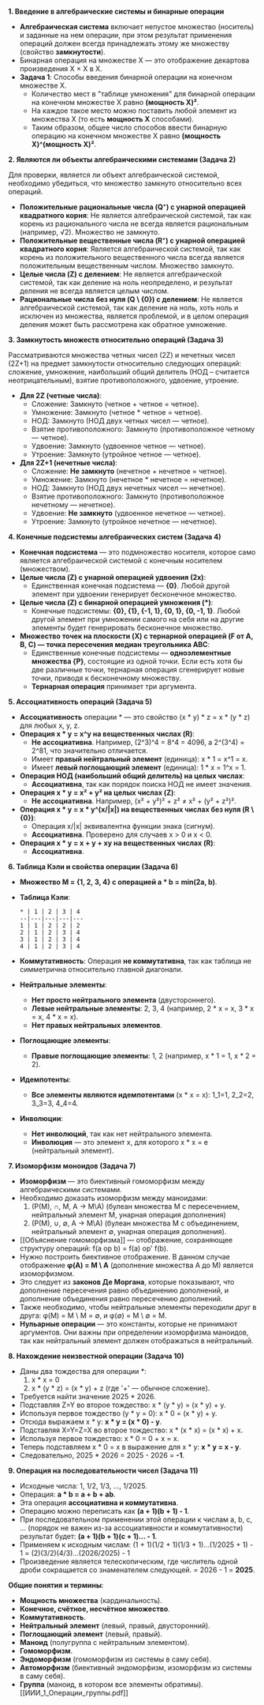 
**1. Введение в алгебраические системы и бинарные операции**

- **Алгебраическая система** включает непустое множество (носитель) и заданные на нем операции, при этом результат применения операций должен всегда принадлежать этому же множеству (свойство **замкнутости**).
- Бинарная операция на множестве X — это отображение декартова произведения X × X в X.
- **Задача 1**: Способы введения бинарной операции на конечном множестве X.
    - Количество мест в "таблице умножения" для бинарной операции на конечном множестве X равно **(мощность X)²**.
    - На каждое такое место можно поставить любой элемент из множества X (то есть **мощность X** способами).
    - Таким образом, общее число способов ввести бинарную операцию на конечном множестве X равно **(мощность X)^(мощность X)²**.

**2. Являются ли объекты алгебраическими системами (Задача 2)**

Для проверки, является ли объект алгебраической системой, необходимо убедиться, что множество замкнуто относительно всех операций.

- **Положительные рациональные числа (Q⁺) с унарной операцией квадратного корня**: Не является алгебраической системой, так как корень из рационального числа не всегда является рациональным (например, √2). Множество не замкнуто.
- **Положительные вещественные числа (R⁺) с унарной операцией квадратного корня**: Является алгебраической системой, так как корень из положительного вещественного числа всегда является положительным вещественным числом. Множество замкнуто.
- **Целые числа (Z) с делением**: Не является алгебраической системой, так как деление на ноль неопределено, и результат деления не всегда является целым числом.
- **Рациональные числа без нуля (Q \ {0}) с делением**: Не является алгебраической системой, так как деление на ноль, хоть ноль и исключен из множества, является проблемой, и в целом операция деления может быть рассмотрена как обратное умножение.

**3. Замкнутость множеств относительно операций (Задача 3)**

Рассматриваются множества четных чисел (2Z) и нечетных чисел (2Z+1) на предмет замкнутости относительно следующих операций: сложение, умножение, наибольший общий делитель (НОД – считается неотрицательным), взятие противоположного, удвоение, утроение.

- **Для 2Z (четные числа)**:
    - Сложение: Замкнуто (четное + четное = четное).
    - Умножение: Замкнуто (четное * четное = четное).
    - НОД: Замкнуто (НОД двух четных чисел — четное).
    - Взятие противоположного: Замкнуто (противоположное четному — четное).
    - Удвоение: Замкнуто (удвоенное четное — четное).
    - Утроение: Замкнуто (утройное четное — четное).
- **Для 2Z+1 (нечетные числа)**:
    - Сложение: **Не замкнуто** (нечетное + нечетное = четное).
    - Умножение: Замкнуто (нечетное * нечетное = нечетное).
    - НОД: Замкнуто (НОД двух нечетных чисел — нечетное).
    - Взятие противоположного: Замкнуто (противоположное нечетному — нечетное).
    - Удвоение: **Не замкнуто** (удвоенное нечетное — четное).
    - Утроение: Замкнуто (утройное нечетное — нечетное).

**4. Конечные подсистемы алгебраических систем (Задача 4)**

- **Конечная подсистема** — это подмножество носителя, которое само является алгебраической системой с конечным носителем (множеством).
- **Целые числа (Z) с унарной операцией удвоения (2x)**:
    - Единственная конечная подсистема — **{0}**. Любой другой элемент при удвоении генерирует бесконечное множество.
- **Целые числа (Z) с бинарной операцией умножения (*)**:
    - Конечные подсистемы: **{0}, {1}, {-1, 1}, {0, 1}, {0, -1, 1}**. Любой другой элемент при умножении самого на себя или на другие элементы будет генерировать бесконечное множество.
- **Множество точек на плоскости (X) с тернарной операцией (F от A, B, C) — точка пересечения медиан треугольника ABC**:
    - Единственные конечные подсистемы — **одноэлементные множества {P}**, состоящие из одной точки. Если есть хотя бы две различные точки, тернарная операция сгенерирует новые точки, приводя к бесконечному множеству.
    - **Тернарная операция** принимает три аргумента.

**5. Ассоциативность операций (Задача 5)**

- **Ассоциативность** операции * — это свойство (x * y) * z = x * (y * z) для любых x, y, z.
- **Операция x * y = x^y на вещественных числах (R)**:
    - **Не ассоциативна**. Например, (2^3)^4 = 8^4 = 4096, а 2^(3^4) = 2^81, что значительно отличается.
    - Имеет **правый нейтральный элемент** (единица): x * 1 = x^1 = x.
    - Имеет **левый поглощающий элемент** (единица): 1 * x = 1^x = 1.
- **Операция НОД (наибольший общий делитель) на целых числах**:
    - **Ассоциативна**, так как порядок поиска НОД не имеет значения.
- **Операция x * y = x² + y² на целых числах (Z)**:
    - **Не ассоциативна**. Например, (x² + y²)² + z² ≠ x² + (y² + z²)².
- **Операция x * y = x * y^(x/|x|) на вещественных числах без нуля (R \ {0})**:
    - Операция x/|x| эквивалентна функции знака (сигнум).
    - **Ассоциативна**. Проверено для случаев x > 0 и x < 0.
- **Операция x * y = x + y + xy на вещественных числах (R)**:
    - **Ассоциативна**.

**6. Таблица Кэли и свойства операции (Задача 6)**

- **Множество M = {1, 2, 3, 4} с операцией a * b = min(2a, b)**.
- **Таблица Кэли**:
    
    ```
    * | 1 | 2 | 3 | 4
    --|---|---|---|---
    1 | 1 | 2 | 2 | 2
    2 | 1 | 2 | 3 | 4
    3 | 1 | 2 | 3 | 4
    4 | 1 | 2 | 3 | 4
    ```
    
- **Коммутативность**: Операция **не коммутативна**, так как таблица не симметрична относительно главной диагонали.
- **Нейтральные элементы**:
    - **Нет просто нейтрального элемента** (двустороннего).
    - **Левые нейтральные элементы**: 2, 3, 4 (например, 2 * x = x, 3 * x = x, 4 * x = x).
    - **Нет правых нейтральных элементов**.
- **Поглощающие элементы**:
    - **Правые поглощающие элементы**: 1, 2 (например, x * 1 = 1, x * 2 = 2).
- **Идемпотенты**:
    - **Все элементы являются идемпотентами** (x * x = x): 1_1=1, 2_2=2, 3_3=3, 4_4=4.
- **Инволюции**:
    - **Нет инволюций**, так как нет нейтрального элемента.
    - **Инволюция** — это элемент x, для которого x * x = e (нейтральный элемент).

**7. Изоморфизм моноидов (Задача 7)**

- **Изоморфизм** — это биективный гомоморфизм между алгебраическими системами.
- Необходимо доказать изоморфизм между маноидами:
    1. (P(M), ∩, M, A → M\A) (булеан множества M с пересечением, нейтральный элемент M, унарная операция дополнения)
    2. (P(M), ∪, ∅, A → M\A) (булеан множества M с объединением, нейтральный элемент ∅, унарная операция дополнения).
- [[Объяснение гомоморфизма]] — отображение, сохраняющее структуру операций: f(a op b) = f(a) op' f(b).
- Нужно построить биективное отображение. В данном случае отображение **φ(A) = M \ A** (дополнение множества A до M) является изоморфизмом.
- Это следует из **законов Де Моргана**, которые показывают, что дополнение пересечения равно объединению дополнений, и дополнение объединения равно пересечению дополнений.
- Также необходимо, чтобы нейтральные элементы переходили друг в друга: φ(M) = M \ M = ∅, и φ(∅) = M \ ∅ = M.
- **Нульарные операции** — это константы, которые не принимают аргументов. Они важны при определении изоморфизма маноидов, так как нейтральный элемент должен отображаться в нейтральный.

**8. Нахождение неизвестной операции (Задача 10)**

- Даны два тождества для операции *:
    1. x * x = 0
    2. x * (y * z) = (x * y) + z (где '+' — обычное сложение).
- Требуется найти значение 2025 * 2026.
- Подставляя Z=Y во второе тождество: x * (y * y) = (x * y) + y.
- Используя первое тождество (y * y = 0): x * 0 = (x * y) + y.
- Отсюда выражаем x * y: **x * y = (x * 0) - y**.
- Подставляя X=Y=Z=X во второе тождество: x * (x * x) = (x * x) + x.
- Используя первое тождество: x * 0 = 0 + x = x.
- Теперь подставляем x * 0 = x в выражение для x * y: **x * y = x - y**.
- Следовательно, 2025 * 2026 = 2025 - 2026 = **-1**.

**9. Операция на последовательности чисел (Задача 11)**

- Исходные числа: 1, 1/2, 1/3, ..., 1/2025.
- Операция: **a * b = a + b + ab**.
- Эта операция **ассоциативна и коммутативна**.
- Операцию можно переписать как **(a + 1)(b + 1) - 1**.
- При последовательном применении этой операции к числам a, b, c, ... (порядок не важен из-за ассоциативности и коммутативности) результат будет: **(a + 1)(b + 1)(c + 1)... - 1**.
- Применяем к исходным числам: (1 + 1)(1/2 + 1)(1/3 + 1)...(1/2025 + 1) - 1 = (2)(3/2)(4/3)...(2026/2025) - 1
- Произведение является телескопическим, где числитель одной дроби сокращается со знаменателем следующей. = 2026 - 1 = **2025**.

**Общие понятия и термины**:

- **Мощность множества** (кардинальность).
- **Конечное, счётное, несчётное множество**.
- **Коммутативность**.
- **Нейтральный элемент** (левый, правый, двусторонний).
- **Поглощающий элемент** (левый, правый).
- **Маноид** (полугруппа с нейтральным элементом).
- **Гомоморфизм**.
- **Эндоморфизм** (гомоморфизм из системы в саму себя).
- **Автоморфизм** (биективный эндоморфизм, изоморфизм из системы в саму себя).
- **Группа** (маноид, в котором все элементы обратимы).
[[ИИИ_1_Операции_группы.pdf]]